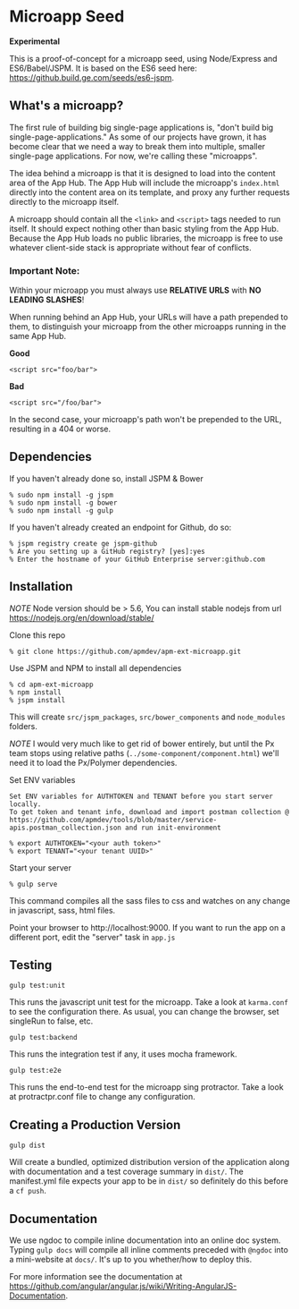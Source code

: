 Microapp Seed
===

**Experimental**

This is a proof-of-concept for a microapp seed, using Node/Express and ES6/Babel/JSPM. It is based on the ES6 seed here: https://github.build.ge.com/seeds/es6-jspm.

## What's a microapp?

The first rule of building big single-page applications is, "don't build big single-page-applications." As some of our projects have grown, it has become clear that we need a way to break them into multiple, smaller single-page applications. For now, we're calling these "microapps".

The idea behind a microapp is that it is designed to load into the content area of the App Hub. The App Hub will include the microapp's `index.html` directly into the content area on its template, and proxy any further requests directly to the microapp itself.

A microapp should contain all the `<link>` and `<script>` tags needed to run itself. It should expect nothing other than basic styling from the App Hub. Because the App Hub loads no public libraries, the microapp is free to use whatever client-side stack is appropriate without fear of conflicts.

### Important Note:

Within your microapp you must always use **RELATIVE URLS** with **NO LEADING SLASHES**!

When running behind an App Hub, your URLs will have a path prepended to them, to distinguish your microapp from the other microapps running in the same App Hub. 

**Good**
```
<script src="foo/bar">
```

**Bad**
```
<script src="/foo/bar">
```
In the second case, your microapp's path won't be prepended to the URL, resulting in a 404 or worse.

## Dependencies

If you haven't already done so, install JSPM & Bower
```
% sudo npm install -g jspm
% sudo npm install -g bower
% sudo npm install -g gulp
```

If you haven't already created an endpoint for Github, do so:
```
% jspm registry create ge jspm-github
% Are you setting up a GitHub registry? [yes]:yes
% Enter the hostname of your GitHub Enterprise server:github.com
```

## Installation

*NOTE* Node version should be > 5.6, You can install stable nodejs from url https://nodejs.org/en/download/stable/

Clone this repo
```
% git clone https://github.com/apmdev/apm-ext-microapp.git
```

Use JSPM and NPM to install all dependencies
```
% cd apm-ext-microapp
% npm install
% jspm install
```
This will create `src/jspm_packages`, `src/bower_components` and `node_modules` folders.

*NOTE* I would very much like to get rid of bower entirely, but until the Px team stops using relative paths (`../some-component/component.html`) we'll need it to load the Px/Polymer dependencies.

Set ENV variables
```
Set ENV variables for AUTHTOKEN and TENANT before you start server locally. 
To get token and tenant info, download and import postman collection @
https://github.com/apmdev/tools/blob/master/service-apis.postman_collection.json and run init-environment

% export AUTHTOKEN="<your auth token>"
% export TENANT="<your tenant UUID>"
```

Start your server
```
% gulp serve
```

This command compiles all the sass files to css and watches on any change in javascript, sass, html files.

Point your browser to http://localhost:9000. If you want to run the app on a different port, edit the "server" task in `app.js`


## Testing

```
gulp test:unit
```
This runs the javascript unit test for the microapp. Take a look at `karma.conf` to see the configuration there. As usual, you can change the browser, set singleRun to false, etc.

```
gulp test:backend
```

This runs the integration test if any, it uses mocha framework.

```
gulp test:e2e
```

This runs the end-to-end test for the microapp sing protractor. Take a look at protractpr.conf file to change any configuration.


## Creating a Production Version
```
gulp dist
```
Will create a bundled, optimized distribution version of the application along with documentation and a test coverage summary in `dist/`. The manifest.yml file expects your app to be in `dist/` so definitely do this before a `cf push`.

## Documentation

We use ngdoc to compile inline documentation into an online doc system. Typing `gulp docs` will compile all inline comments preceded with `@ngdoc` into a mini-website at `docs/`. It's up to you whether/how to deploy this.

For more information see the documentation at https://github.com/angular/angular.js/wiki/Writing-AngularJS-Documentation.
